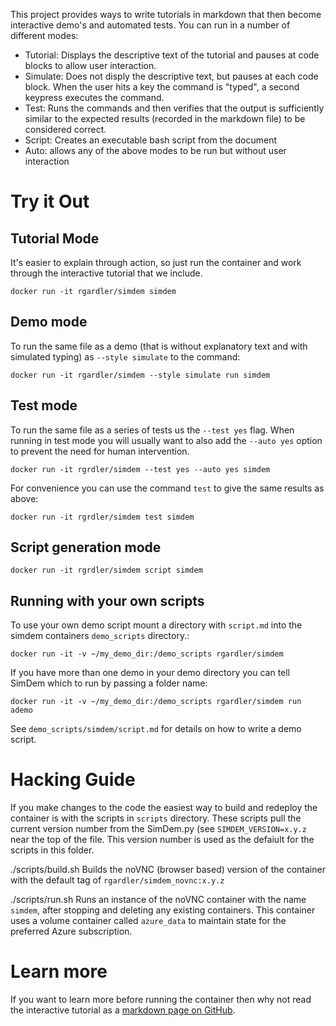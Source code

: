 This project provides ways to write tutorials in markdown that then
become interactive demo's and automated tests. You can run in a number
of different modes:

  * Tutorial: Displays the descriptive text of the tutorial and pauses
    at code blocks to allow user interaction.
  * Simulate: Does not disply the descriptive text, but pauses at each
    code block. When the user hits a key the command is "typed", a
    second keypress executes the command.
  * Test: Runs the commands and then verifies that the output is
    sufficiently similar to the expected results (recorded in the
    markdown file) to be considered correct.
  * Script: Creates an executable bash script from the document
  * Auto: allows any of the above modes to be run but without user
    interaction

# Try it Out

## Tutorial Mode

It's easier to explain through action, so just run the container and
work through the interactive tutorial that we include.

```
docker run -it rgardler/simdem simdem
```

## Demo mode

To run the same file as a demo (that is without explanatory text and
with simulated typing) as `--style simulate` to the command:

```
docker run -it rgardler/simdem --style simulate run simdem
```

## Test mode

To run the same file as a series of tests us the `--test yes`
flag. When running in test mode you will usually want to also add the
`--auto yes` option to prevent the need for human intervention. 

```
docker run -it rgrdler/simdem --test yes --auto yes simdem
```

For convenience you can use the command `test` to give the same
results as above:

```
docker run -it rgrdler/simdem test simdem
```

## Script generation mode

```
docker run -it rgrdler/simdem script simdem
```

## Running with your own scripts

To use your own demo script mount a directory with `script.md` into
the simdem containers `demo_scripts` directory.:

```
docker run -it -v ~/my_demo_dir:/demo_scripts rgardler/simdem
```

If you have more than one demo in your demo directory you can tell
SimDem which to run by passing a folder name:

```
docker run -it -v ~/my_demo_dir:/demo_scripts rgardler/simdem run ademo
```

See `demo_scripts/simdem/script.md` for details on how to write a demo
script.


# Hacking Guide

If you make changes to the code the easiest way to build and redeploy
the container is with the scripts in `scripts` directory. These
scripts pull the current version number from the SimDem.py (see
`SIMDEM_VERSION=x.y.z` near the top of the file. This version number
is used as the defaiult for the scripts in this folder.

  ./scripts/build.sh Builds the noVNC (browser based) version of
  the container with the default tag of `rgardler/simdem_novnc:x.y.z`
  
  ./scripts/run.sh Runs an instance of the noVNC container with
  the name `simdem`, after stopping and deleting any existing
  containers. This container uses a volume container called
  `azure_data` to maintain state for the preferred Azure subscription.

# Learn more

If you want to learn more before running the container then why not read the interactive tutorial as a [markdown page on GitHub](https://github.com/rgardler/simdem/blob/master/demo_scripts/simdem/script.md).
